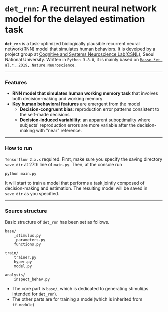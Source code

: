 # `det_rnn`: A **recurrent neural network** model for the **delayed estimation task**

**`det_rnn`** is a task-optimized biologically plausible recurrent neural network(RNN) model that simulates human behaviors. It is develped by a project group at [Cognitive and Systems Neuroscience Lab(CSNL)](https://www.snu-csnl.com/), Seoul National University. Written in `Python 3.8.0`, it is mainly based on [`Masse *et al.*, 2019, Nature Neuroscience`](https://github.com/nmasse/Short-term-plasticity-RNN). 

---
### Features

- **RNN model that simulates human working memory task** that involves both decision-making and working memory 
- **Key human behavioral features** are emergent from the model
  - **Decision-congruent bias**: reproduction error patterns consistent to the self-made decisions
  - **Decision-induced variability**: an apparent suboptimality where subjects' reproduction errors are more variable after the decision-making with "near" reference.

---
### How to run

`Tensorflow 2.x.x` required. First, make sure you specify the saving directory `save_dir` at 27th line of `main.py`. Then, at the console run 

```
python main.py
```

It will start to train a model that performs a task jointly composed of decision-making and estimation. The resulting model will be saved in `save_dir` as you specified.


---
### Source structure 
Basic structure of `det_rnn` has been set as follows.

```
base/ 
	_stimulus.py
	_parameters.py
	functions.py

train/
	trainer.py
	hyper.py
	model.py

analysis/
	inspect_behav.py
```

+ The core part is `base/`, which is dedicated to generating stimuli(as intended for `det_rnn`). 
+ The other parts are for training a model(which is inherited from `tf.module`)
